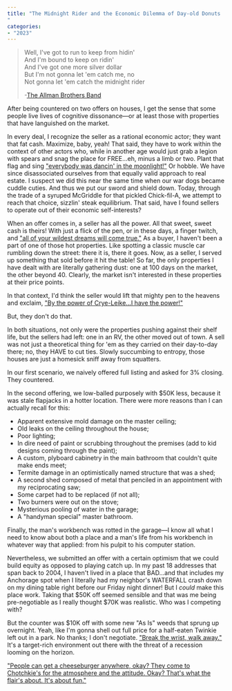 ```yaml
---
title: "The Midnight Rider and the Economic Dilemma of Day-old Donuts
"
categories:
- "2023"
---
```


> Well, I've got to run to keep from hidin'  
And I'm bound to keep on ridin'  
And I've got one more silver dollar  
But I'm not gonna let 'em catch me, no  
Not gonna let 'em catch the midnight rider  
>  
> -[The Allman Brothers Band](https://music.youtube.com/watch?v=O6Q40nZRRco&feature=share)

After being countered on two offers on houses, I get the sense that some people live lives of cognitive dissonance—or at least those with properties that have languished on the market.

In every deal, I recognize the seller as a rational economic actor; they want that fat cash.  Maximize, baby, yeah!  That said, they have to work within the context of other actors who, while in another age would just grab a legion with spears and snag the place for FREE...eh, minus a limb or two.  Plant that flag and sing ["everybody was dancin' in the moonlight!"](https://music.youtube.com/watch?v=0eHBLHVHjWg&feature=share)  Or hobble. We have since disassociated ourselves from that equally valid approach to real estate.  I suspect we did this near the same time when our war dogs became cuddle cuties.  And thus we put our sword and shield down.  Today, through the trade of a syruped McGriddle for that pickled Chick-fil-A, we attempt to reach that choice, sizzlin' steak equilibrium. That said, have I found sellers to operate out of their economic self-interests?  

When an offer comes in, a seller has all the power.  All that sweet, sweet cash is theirs! With just a flick of the pen, or in these days, a finger twitch, and ["all of your wildest dreams will come true."](https://www.youtube.com/watch?v=BEJFWoAVJz4)  As a buyer, I haven't been a part of one of those hot properties.  Like spotting a classic muscle car rumbling down the street: there it is, there it goes.  Now, as a seller, I served up something that sold before it hit the table!  So far, the only properties I have dealt with are literally gathering dust: one at 100 days on the market, the other beyond 40.  Clearly, the market isn't interested in these properties at their price points.  

In that context, I'd think the seller would lift that mighty pen to the heavens and exclaim, ["By the power of Crye-Leike...I have the power!"](https://www.youtube.com/watch?v=V8h8snfYidg)

But, they don't do that.

In both situations, not only were the properties pushing against their shelf life, but the sellers had left: one in an RV, the other moved out of town.  A sell was not just a theoretical thing for 'em as they carried on their day-to-day there; no, they HAVE to cut ties.  Slowly succumbing to entropy, those houses are just a homesick sniff away from squatters.

In our first scenario, we naively offered full listing and asked for 3% closing.  They countered.  

In the second offering, we low-balled purposely with $50K less, because it was stale flapjacks in a hotter location.  There were more reasons than I can actually recall for this: 

* Apparent extensive mold damage on the master ceiling; 
* Old leaks on the ceiling throughout the house;  
* Poor lighting;
* In dire need of paint or scrubbing throughout the premises (add to kid designs coming through the paint); 
* A custom, plyboard cabinetry in the main bathroom that couldn't quite make ends meet;
* Termite damage in an optimistically named structure that was a shed;
* A second shed composed of metal that penciled in an appointment with my reciprocating saw; 
* Some carpet had to be replaced (if not all); 
* Two burners were out on the stove; 
* Mysterious pooling of water in the garage;
* A "handyman special" master bathroom.  

Finally, the man's workbench was rotted in the garage—I know all what I need to know about both a place and a man's life from his workbench in whatever way that applied: from his pulpit to his computer station.  

Nevertheless, we submitted an offer with a certain optimism that we could build equity as opposed to playing catch up.  In my past 18 addresses that span back to 2004, I haven't lived in a place that BAD...and that includes my Anchorage spot when I literally had my neighbor's WATERFALL crash down on my dining table right before our Friday night dinner!  But I *could* make this place work.  Taking that $50K off seemed sensible and that was me being pre-negotiable as I really thought $70K was realistic.  Who was I competing with?     

But the counter was $10K off with some new "As Is" weeds that sprung up overnight.  Yeah, like I'm gonna shell out full price for a half-eaten Twinkie left out in a park.  No thanks; I don't negotiate.  ["Break the wrist, walk away."](https://www.youtube.com/watch?v=q_W4Gi5h9P8) It's a target-rich environment out there with the threat of a recession looming on the horizon.  

["People can get a cheeseburger anywhere, okay? They come to Chotchkie's for the atmosphere and the attitude. Okay? That's what the flair's about. It's about fun."](https://www.youtube.com/watch?v=_ChQK8j6so8)





